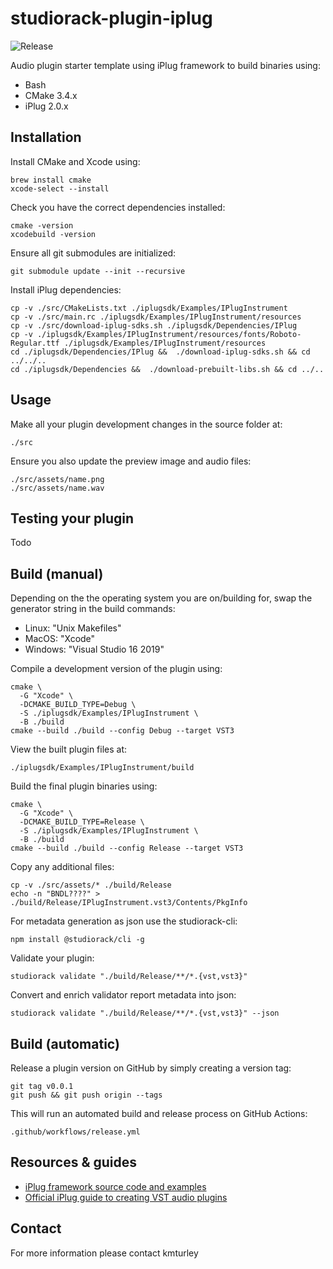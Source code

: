 # studiorack-plugin-iplug
![Release](https://github.com/studiorack/studiorack-plugin-iplug/workflows/Release/badge.svg)

Audio plugin starter template using iPlug framework to build binaries using:

* Bash
* CMake 3.4.x
* iPlug 2.0.x


## Installation

Install CMake and Xcode using:

    brew install cmake
    xcode-select --install

Check you have the correct dependencies installed:

    cmake -version
    xcodebuild -version

Ensure all git submodules are initialized:

    git submodule update --init --recursive

Install iPlug dependencies:

    cp -v ./src/CMakeLists.txt ./iplugsdk/Examples/IPlugInstrument
    cp -v ./src/main.rc ./iplugsdk/Examples/IPlugInstrument/resources
    cp -v ./src/download-iplug-sdks.sh ./iplugsdk/Dependencies/IPlug
    cp -v ./iplugsdk/Examples/IPlugInstrument/resources/fonts/Roboto-Regular.ttf ./iplugsdk/Examples/IPlugInstrument/resources
    cd ./iplugsdk/Dependencies/IPlug &&  ./download-iplug-sdks.sh && cd ../../..
    cd ./iplugsdk/Dependencies &&  ./download-prebuilt-libs.sh && cd ../..


## Usage

Make all your plugin development changes in the source folder at:

    ./src

Ensure you also update the preview image and audio files:

    ./src/assets/name.png
    ./src/assets/name.wav


## Testing your plugin

Todo


## Build (manual)

Depending on the the operating system you are on/building for, swap the generator string in the build commands:

* Linux: "Unix Makefiles"
* MacOS: "Xcode"
* Windows: "Visual Studio 16 2019"

Compile a development version of the plugin using:

    cmake \
      -G "Xcode" \
      -DCMAKE_BUILD_TYPE=Debug \
      -S ./iplugsdk/Examples/IPlugInstrument \
      -B ./build
    cmake --build ./build --config Debug --target VST3

View the built plugin files at:

    ./iplugsdk/Examples/IPlugInstrument/build

Build the final plugin binaries using:

    cmake \
      -G "Xcode" \
      -DCMAKE_BUILD_TYPE=Release \
      -S ./iplugsdk/Examples/IPlugInstrument \
      -B ./build
    cmake --build ./build --config Release --target VST3

Copy any additional files:

    cp -v ./src/assets/* ./build/Release
    echo -n "BNDL????" > ./build/Release/IPlugInstrument.vst3/Contents/PkgInfo

For metadata generation as json use the studiorack-cli:

    npm install @studiorack/cli -g

Validate your plugin:

    studiorack validate "./build/Release/**/*.{vst,vst3}"

Convert and enrich validator report metadata into json:

    studiorack validate "./build/Release/**/*.{vst,vst3}" --json


## Build (automatic)

Release a plugin version on GitHub by simply creating a version tag:

    git tag v0.0.1
    git push && git push origin --tags

This will run an automated build and release process on GitHub Actions:

    .github/workflows/release.yml


## Resources & guides

* [iPlug framework source code and examples](https://github.com/iPlug2/iPlug2)
* [Official iPlug guide to creating VST audio plugins](https://github.com/iPlug2/iPlug2/wiki)


## Contact

For more information please contact kmturley
